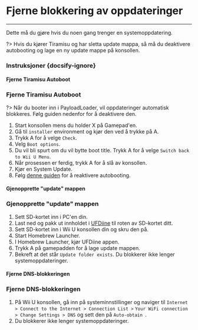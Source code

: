 # Fjerne blokkering av oppdateringer
---
Dette må du gjøre hvis du noen gang trenger en systemoppdatering.

?> Hvis du kjører Tiramisu og har sletta update mappa, så må du deaktivere autobooting og lage en ny update mappe på konsollen.

### Instruksjoner {docsify-ignore}

<!-- tabs:start -->

#### **Fjerne Tiramisu Autoboot**

### Fjerne Tiramisu Autoboot

?> Når du booter inn i PayloadLoader, vil oppdateringer automatisk blokkeres. Følg guiden nedenfor for å deaktivere den.

1. Start konsollen mens du holder X på Gamepad'en.
1. Gå til `installer` environment og kjør den ved å trykke på A.
1. Trykk A for å velge `Check`.
1. Velg `Boot options`.
1. Du vil bli spurt om du vil bytte boot title. Trykk A for å velge `Switch back to Wii U Menu`.
1. Når prosessen er ferdig, trykk A for å slå av konsollen.
1. Kjør en System Update.
1. Følg [denne guiden](../docs/user-guide/tiramisu/autoboot) for å reaktivere autobooting.

#### **Gjenopprette "update" mappen**

### Gjenopprette "update" mappen

1. Sett SD-kortet inn i PC'en din.
1. Last ned og pakk ut innholdet i [UFDiine](https://github.com/GaryOderNichts/UFDiine/releases/tag/v1.1) til roten av SD-kortet ditt.
1. Sett SD-kortet inn i Wii U konsollen din og skru den på.
1. Start Homebrew Launcher.
1. I Homebrew Launcher, kjør UFDiine appen.
1. Trykk A på gamepadden for å lage update mappen.
1. Bekreft at det står `Update folder exists`. Du blokkerer ikke lenger systemoppdateringer.

#### **Fjerne DNS-blokkeringen**

### Fjerne DNS-blokkeringen

1. På Wii U konsollen, gå inn på systeminnstillinger og naviger til `Internet > Connect to the Internet > Connection List >` `Your WiFi connection > Change Settings > DNS` og sett den på `Auto-obtain `.
1. Du blokkerer ikke lenger systemoppdateringer.

<!-- tabs:end -->
